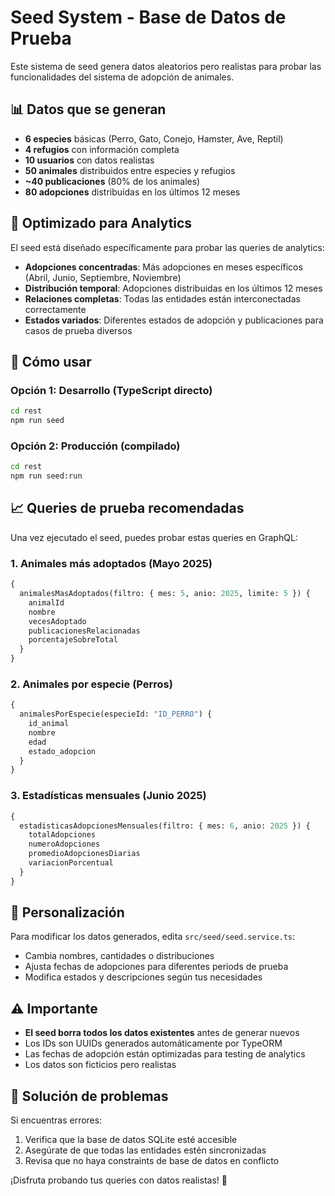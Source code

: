# Seed System - Base de Datos de Prueba

Este sistema de seed genera datos aleatorios pero realistas para probar las funcionalidades del sistema de adopción de animales.

## 📊 Datos que se generan

- **6 especies** básicas (Perro, Gato, Conejo, Hamster, Ave, Reptil)
- **4 refugios** con información completa
- **10 usuarios** con datos realistas
- **50 animales** distribuidos entre especies y refugios
- **~40 publicaciones** (80% de los animales)
- **80 adopciones** distribuidas en los últimos 12 meses

## 🎯 Optimizado para Analytics

El seed está diseñado específicamente para probar las queries de analytics:

- **Adopciones concentradas**: Más adopciones en meses específicos (Abril, Junio, Septiembre, Noviembre)
- **Distribución temporal**: Adopciones distribuidas en los últimos 12 meses
- **Relaciones completas**: Todas las entidades están interconectadas correctamente
- **Estados variados**: Diferentes estados de adopción y publicaciones para casos de prueba diversos

## 🚀 Cómo usar

### Opción 1: Desarrollo (TypeScript directo)
```bash
cd rest
npm run seed
```

### Opción 2: Producción (compilado)
```bash
cd rest
npm run seed:run
```

## 📈 Queries de prueba recomendadas

Una vez ejecutado el seed, puedes probar estas queries en GraphQL:

### 1. Animales más adoptados (Mayo 2025)
```graphql
{
  animalesMasAdoptados(filtro: { mes: 5, anio: 2025, limite: 5 }) {
    animalId
    nombre
    vecesAdoptado
    publicacionesRelacionadas
    porcentajeSobreTotal
  }
}
```

### 2. Animales por especie (Perros)
```graphql
{
  animalesPorEspecie(especieId: "ID_PERRO") {
    id_animal
    nombre
    edad
    estado_adopcion
  }
}
```

### 3. Estadísticas mensuales (Junio 2025)
```graphql
{
  estadisticasAdopcionesMensuales(filtro: { mes: 6, anio: 2025 }) {
    totalAdopciones
    numeroAdopciones
    promedioAdopcionesDiarias
    variacionPorcentual
  }
}
```

## 🔧 Personalización

Para modificar los datos generados, edita `src/seed/seed.service.ts`:

- Cambia nombres, cantidades o distribuciones
- Ajusta fechas de adopciones para diferentes periods de prueba
- Modifica estados y descripciones según tus necesidades

## ⚠️ Importante

- **El seed borra todos los datos existentes** antes de generar nuevos
- Los IDs son UUIDs generados automáticamente por TypeORM
- Las fechas de adopción están optimizadas para testing de analytics
- Los datos son ficticios pero realistas

## 🐛 Solución de problemas

Si encuentras errores:

1. Verifica que la base de datos SQLite esté accesible
2. Asegúrate de que todas las entidades estén sincronizadas
3. Revisa que no haya constraints de base de datos en conflicto

¡Disfruta probando tus queries con datos realistas! 🎉